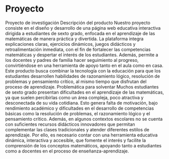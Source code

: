 # Proyecto
Proyecto de investigación 
Descripción del producto
Nuestro proyecto consiste en el diseño y desarrollo de una página web educativa interactiva dirigida a estudiantes de sexto grado, enfocada en el aprendizaje de las matemáticas de manera práctica y divertida.
La plataforma integra explicaciones claras, ejercicios dinámicos, juegos didácticos y retroalimentación inmediata, con el fin de fortalecer las competencias matemáticas y despertar el interés de los estudiantes. Además, permite a los docentes y padres de familia hacer seguimiento al progreso, convirtiéndose en una herramienta de apoyo tanto en el aula como en casa.
Este producto busca combinar la tecnología con la educación para que los estudiantes desarrollen habilidades de razonamiento lógico, resolución de problemas y pensamiento crítico, al mismo tiempo que disfrutan del proceso de aprendizaje.
Problemática para solventar
Muchos estudiantes de sexto grado presentan dificultades en el aprendizaje de las matemáticas, ya que suelen percibirlas como un área compleja, poco atractiva y desconectada de su vida cotidiana. Esto genera falta de motivación, bajo rendimiento académico y dificultades en el desarrollo de competencias básicas como la resolución de problemas, el razonamiento lógico y el pensamiento crítico.
Además, en algunos contextos escolares no se cuenta con suficientes recursos didácticos innovadores que permitan complementar las clases tradicionales y atender diferentes estilos de aprendizaje.
Por ello, es necesario contar con una herramienta educativa dinámica, interactiva y accesible, que fomente el interés y facilite la comprensión de los conceptos matemáticos, apoyando tanto a estudiantes como a docentes en el proceso de enseñanza-aprendizaje.

